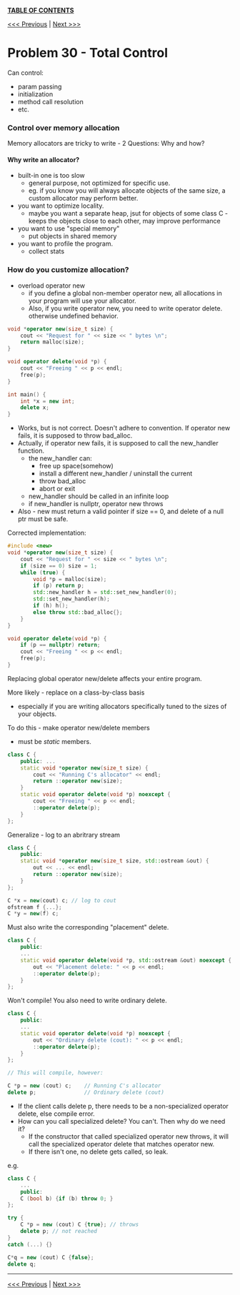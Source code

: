 [**TABLE OF CONTENTS**](toc.md)

[<<< Previous](28.md)   \|   [Next >>>](30.md)


# Problem 30 - Total Control

Can control:
- param passing
- initialization
- method call resolution
- etc.

### Control over memory allocation
Memory allocators are tricky to write - 2 Questions: Why and how?

#### Why write an allocator?
- built-in one is too slow
    - general purpose, not optimized for specific use.
    - eg. if you know you will always allocate objects of the same size, a custom allocator may perform better.
- you want to optimize locality.
    - maybe you want a separate heap, jsut for objects of some class C - keeps the objects close to each other, may improve performance
- you want to use "special memory"
    - put objects in shared memory
- you want to profile the program.
    - collect stats

### How do you customize allocation?
- overload operator new
    - if you define a global non-member operator new, all allocations in your program will use your allocator.
    - Also, if you write operator new, you need to write operator delete. otherwise undefined behavior.

```c++
void *operator new(size_t size) {
    cout << "Request for " << size << " bytes \n";
    return malloc(size);
}

void operator delete(void *p) {
    cout << "Freeing " << p << endl;
    free(p);
}

int main() {
    int *x = new int;
    delete x;
}
```
- Works, but is not correct. Doesn't adhere to convention. If operator new fails, it is supposed to throw bad_alloc.
- Actually, if operator new fails, it is supposed to call the new_handler function.
    - the new_handler can: 
        - free up space(somehow)
        - install a different new_handler / uninstall the current
        - throw bad_alloc
        - abort or exit
    - new_handler should be called in an infinite loop
    - if new_handler is nullptr, operator new throws
- Also - new must return a valid pointer if size == 0, and delete of a null ptr must be safe.

Corrected implementation:
```c++
#include <new>
void *operator new(size_t size) {
    cout << "Request for " << size << " bytes \n";
    if (size == 0) size = 1;
    while (true) {
        void *p = malloc(size);
        if (p) return p;
        std::new_handler h = std::set_new_handler(0);
        std::set_new_handler(h);
        if (h) h();
        else throw std::bad_alloc{};
    }
}

void operator delete(void *p) {
    if (p == nullptr) return;
    cout << "Freeing " << p << endl;
    free(p);
}
```

Replacing global operator new/delete affects your entire program.

More likely - replace on a class-by-class basis
- especially if you are writing allocators specifically tuned to the sizes of your objects.

To do this - make operator new/delete members
- must be *static* members.

```c++
class C {
    public: ...
    static void *operator new(size_t size) {
        cout << "Running C's allocator" << endl;
        return ::operator new(size);
    }
    static void operator delete(void *p) noexcept {
        cout << "Freeing " << p << endl;
        ::operator delete(p);
    }
};
```

Generalize - log to an abritrary stream
```c++
class C {
    public:
    static void *operator new(size_t size, std::ostream &out) {
        out << ... << endl;
        return ::operator new(size);
    }
};

C *x = new(cout) c; // log to cout
ofstream f {...};
C *y = new(f) c;
```

Must also write the corresponding "placement" delete.
```c++
class C {
    public:
    ...
    static void operator delete(void *p, std::ostream &out) noexcept {
        out << "Placement delete: " << p << endl;
        ::operator delete(p);
    }
};
```
Won't compile! You also need to write ordinary delete.

```c++
class C {
    public:
    ...
    static void operator delete(void *p) noexcept {
        out << "Ordinary delete (cout): " << p << endl;
        ::operator delete(p);
    }
};

// This will compile, however:

C *p = new (cout) c;    // Running C's allocator
delete p;               // Ordinary delete (cout)
```
- If the client calls delete p, there needs to be a non-specialized operator delete, else compile error.
- How can you call specialized delete? You can't. Then why do we need it?
    - If the constructor that called specialized operator new throws, it will call the specialized operator delete that matches operator new.
    - If there isn't one, no delete gets called, so leak.

e.g.
```c++
class C {
    ...
    public:
    C (bool b) {if (b) throw 0; }
};

try {
    C *p = new (cout) C {true}; // throws
    delete p; // not reached
}
catch (...) {}

C*q = new (cout) C {false};
delete q;
```

<hr>

[<<< Previous](28.md)   \|   [Next >>>](30.md)
